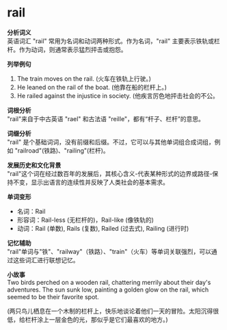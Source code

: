 # rail

**分析词义**  
英语词汇 "rail" 常用为名词和动词两种形式。作为名词，"rail" 主要表示铁轨或栏杆。作为动词，则通常表示猛烈抨击或抱怨。

  

**列举例句**

  

1.  The train moves on the rail. (火车在铁轨上行驶。)
2.  He leaned on the rail of the boat. (他靠在船的栏杆上。)
3.  He railed against the injustice in society. (他疾言厉色地抨击社会的不公。

  

**词根分析**  
"rail"来自于中古英语 "rael" 和古法语 "reille"，都有“杆子、栏杆”的意思。

  

**词缀分析**  
"rail" 是个基础词词，没有前缀和后缀。不过，它可以与其他单词组合成词组，例如 "railroad"(铁路)、"railing"(栏杆)。

  

**发展历史和文化背景**  
"rail"这个词在经过数百年的发展后，其核心含义-代表某种形式的边界或路径-保持不变，显示出语言的连续性并反映了人类社会的基本需求。

  

**单词变形**

  

*   名词：Rail
*   形容词：Rail-less (无栏杆的)，Rail-like (像铁轨的)
*   动词：Rail (单数), Rails (复数), Railed (过去式), Railing (进行时)

  

**记忆辅助**  
"rail"单词与"铁"、"railway"（铁路）、"train"（火车）等单词关联强烈，可以通过这些词汇进行联想记忆。

  

**小故事**  
Two birds perched on a wooden rail, chattering merrily about their day's adventures. The sun sunk low, painting a golden glow on the rail, which seemed to be their favorite spot.

  

(两只鸟儿栖息在一个木制的栏杆上，快乐地谈论着他们一天的冒险。太阳沉得很低，给栏杆涂上一层金色的光，那似乎是它们最喜欢的地方。)
